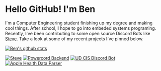 # Hello GitHub! I'm Ben
I'm a Computer Engineering student finishing up my degree and making cool things. After school, I hope to go into embeded systems programing. Recently, I've been contributing to some open source Discord Bots like [Steve](https://github.com/tuataria/steve). Take a look at some of my recent projects I've pinned below.


[![Ben's github stats](https://github-readme-stats.vercel.app/api?username=BenSegal855&show_icons=true&theme=tokyonight)](https://github.com/BenSegal855)

[![Steve](https://github-readme-stats.vercel.app/api/pin/?username=BenSegal855&repo=Steve&theme=tokyonight)](https://github.com/BenSegal855/steve)
[![Powercord Backend](https://github-readme-stats.vercel.app/api/pin/?username=BenSegal855&repo=powercord-backend&theme=tokyonight)](https://github.com/BenSegal855/powercord-backend)
[![UD CIS Discord Bot](https://github-readme-stats.vercel.app/api/pin/?username=ud-cis-discord&repo=bot&theme=tokyonight)](https://github.com/ud-cis-discord/bot)
[![Apple Health Data Parser](https://github-readme-stats.vercel.app/api/pin/?username=BenSegal855&repo=Apple-Health-data-parser&theme=tokyonight)](https://github.com/BenSegal855/Apple-Health-data-parser)
